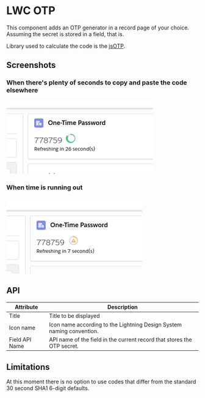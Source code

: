 # LWC OTP

This component adds an OTP generator in a record page of your choice. Assuming the secret is stored in a field, that is.

Library used to calculate the code is the [jsOTP](https://github.com/jiangts/JS-OTP/).

## Screenshots

### When there's plenty of seconds to copy and paste the code elsewhere

![plenty of time](img/otp.png)

### When time is running out

![time running out](img/otp_warn.png)

## API

|Attribute|Description|
|--|--|
|Title|Title to be displayed|
|Icon name|Icon name according to the Lightning Design System naming convention.|
|Field API Name|API name of the field in the current record that stores the OTP secret.|

## Limitations

At this moment there is no option to use codes that differ from the standard 30 second SHA1 6-digit defaults.
